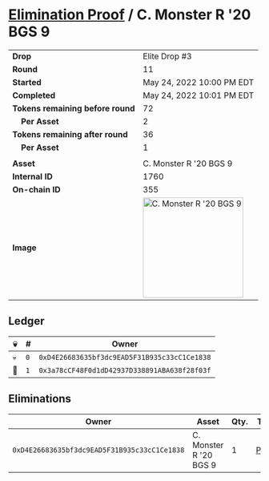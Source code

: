 # [Elimination Proof](./readme.md) / C. Monster R &#039;20 BGS 9

|||
|---|---|
| **Drop** | Elite Drop #3 |
| **Round** | 11 |
| **Started** | May 24, 2022 10:00 PM EDT |
| **Completed** | May 24, 2022 10:01 PM EDT |
| **Tokens remaining before round** | 72 |
| **&nbsp;&nbsp;&nbsp;&nbsp;Per Asset** | 2 |
| **Tokens remaining after round** | 36 |
| **&nbsp;&nbsp;&nbsp;&nbsp;Per Asset** | 1 |
| | |
| **Asset** | C. Monster R &#039;20 BGS 9 |
| **Internal ID** | 1760 |
| **On-chain ID** | 355 |
| **Image** | <img src="https://tcdn.blokpax.com/9648a5d9-1897-4a94-9e91-ee35c32898a7/981410356942ce9f23ca1619801c782597f9b7b118f43611a936e3b0470d32c5.png" height="200" alt="C. Monster R &#039;20 BGS 9" /> |

## Ledger

| 💀 | # | Owner |
| --- | --- | --- |
| 💀 | `0` | `0xD4E26683635bf3dc9EAD5F31B935c33cC1Ce1838` |
| 👑 | `1` | `0x3a78cCF48F0d1dD42937D338891ABA638f28f03f` |


## Eliminations

| Owner | Asset | Qty. | Transaction |
| --- | --- | --- | --- |
| `0xD4E26683635bf3dc9EAD5F31B935c33cC1Ce1838` | C. Monster R '20 BGS 9 | 1 | [Polygonscan](https://polygonscan.com/tx/0x761fcd527dc5f1af24044be467ed1d2d848b334f54a2b19fa7a24ed2132efb29) |
